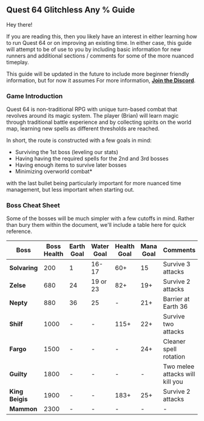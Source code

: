 ## Quest 64 Glitchless Any % Guide

Hey there!  

If you are reading this, then you likely have an interest in either learning how to run Quest 64 or on improving an existing time.  In either case, this guide will attempt to be of use to you by including basic information for new runners and additional sections / comments for some of the more nuanced timeplay.

This guide will be updated in the future to include more beginner friendly information, but for now it assumes For more information, **[Join the Discord](https://discord.gg/mZnpAt2ZsY)**.

### Game Introduction

Quest 64 is non-traditional RPG with unique turn-based combat that revolves around its magic system.  The player (Brian) will learn magic through traditional battle experience and by collecting spirits on the world map, learning new spells as different thresholds are reached.  

In short, the route is constructed with a few goals in mind:
- Surviving the 1st boss (leveling our stats)
- Having having the required spells for the 2nd and 3rd bosses
- Having enough items to survive later bosses
- Minimizing overworld combat*

with the last bullet being particularly important for more nuanced time management, but less important when starting out.

### Boss Cheat Sheet

Some of the bosses will be much simpler with a few cutoffs in mind.  Rather than bury them within the document, we'll include a table here for quick reference.

|Boss|Boss Health|Earth Goal|Water Goal|Health Goal|Mana Goal|Comments|
|-|-|-|-|-|-|-|
|**Solvaring**|200|1|16-17|60+|15|Survive 3 attacks|
|**Zelse**|680|24|19 or 23|82+|19+|Survive 2 attacks|
|**Nepty**|880|36|25|-|21+|Barrier at Earth 36|
|**Shilf**|1000|-|-|115+|22+|Survive two attacks|
|**Fargo**|1500|-|-|-|24+|Cleaner spell rotation|
|**Guilty**|1800|-|-|-|-|Two melee attacks will kill you|
|**King Beigis**|1900|-|-|183+|25+|Survive 2 attacks|
|**Mammon**|2300|-|-|-|-|-|

